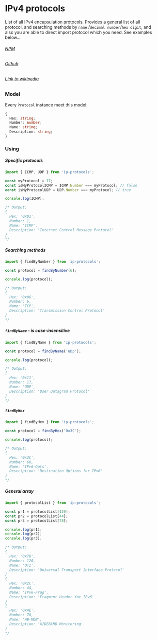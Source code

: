 # IPv4 protocols

List of all IPv4 encapsulation protocols. Provides a general list of all protocol, and searching methods by `name`
/`decimal number`/`hex digit`, and also you are able to direct import protocol which you need. See examples below...

###### [NPM](https://www.npmjs.com/package/ip-protocols)

###### [Github](https://github.com/Mauzzz0/ip-protocols)

###### [Link to wikipedia](https://en.wikipedia.org/wiki/List_of_IP_protocol_numbers)

### Model

Every `Protocol` instance meet this model:

```typescript
{
  Hex: string;
  Number: number;
  Name: string;
  Description: string;
}
```

### Using

##### Specific protocols

```typescript
import { ICMP, UDP } from 'ip-protocols';

const myProtocol = 17;
const isMyProtocolICMP = ICMP.Number === myProtocol; // false
const isMyProtocolUDP = UDP.Number === myProtocol; // true

console.log(ICMP);

/* Output:
{
  Hex: '0x01',
  Number: 1,
  Name: 'ICMP',
  Description: 'Internet Control Message Protocol'
}
*/
```

##### Searching methods

```typescript
import { findByNumber } from 'ip-protocols';

const protocol = findByNumber(6);

console.log(protocol);

/* Output:
{
  Hex: '0x06',
  Number: 6,
  Name: 'TCP',
  Description: 'Transmission Control Protocol'
}
*/
```

##### `findByName` - is case-insensitive

```typescript
import { findByName } from 'ip-protocols';

const protocol = findByName('uDp');

console.log(protocol);

/* Output:
{
  Hex: '0x11',
  Number: 17,
  Name: 'UDP',
  Description: 'User Datagram Protocol'
}
*/
```

##### `findByHex`

```typescript
import { findByHex } from 'ip-protocols';

const protocol = findByHex('0x3C');

console.log(protocol);

/* Output:
{
  Hex: '0x3C',
  Number: 60,
  Name: 'IPv6-Opts',
  Description: 'Destination Options for IPv6'
}
*/
```

##### General array

```typescript
import { protocolList } from 'ip-protocols';

const pr1 = protocolList[120];
const pr2 = protocolList[44];
const pr3 = protocolList[78];

console.log(pr1);
console.log(pr2);
console.log(pr3);

/* Output:
{
  Hex: '0x78',
  Number: 120,
  Name: 'UTI',
  Description: 'Universal Transport Interface Protocol'
}
{
  Hex: '0x2C',
  Number: 44,
  Name: 'IPv6-Frag',
  Description: 'Fragment Header for IPv6'
}
{
  Hex: '0x4E',
  Number: 78,
  Name: 'WB-MON',
  Description: 'WIDEBAND Monitoring'
}
*/
```
